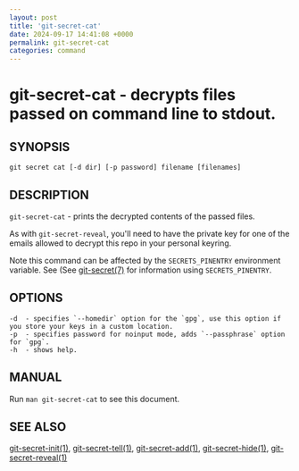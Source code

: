 ```yaml
---
layout: post
title: 'git-secret-cat'
date: 2024-09-17 14:41:08 +0000
permalink: git-secret-cat
categories: command
---
```

git-secret-cat - decrypts files passed on command line to stdout.
=============================================

## SYNOPSIS

    git secret cat [-d dir] [-p password] filename [filenames]


## DESCRIPTION
`git-secret-cat` - prints the decrypted contents of the passed files.

As with `git-secret-reveal`, you'll need to have the private key for one of the emails allowed to
decrypt this repo in your personal keyring.

Note this command can be affected by the `SECRETS_PINENTRY` environment variable. See
(See [git-secret(7)](https://git-secret.io/git-secret) for information using `SECRETS_PINENTRY`.


## OPTIONS

    -d  - specifies `--homedir` option for the `gpg`, use this option if you store your keys in a custom location.
    -p  - specifies password for noinput mode, adds `--passphrase` option for `gpg`.
    -h  - shows help.


## MANUAL

Run `man git-secret-cat` to see this document.


## SEE ALSO

[git-secret-init(1)](https://git-secret.io/git-secret-init), [git-secret-tell(1)](https://git-secret.io/git-secret-tell), [git-secret-add(1)](https://git-secret.io/git-secret-add), [git-secret-hide(1)](https://git-secret.io/git-secret-hide), [git-secret-reveal(1)](https://git-secret.io/git-secret-cat)
